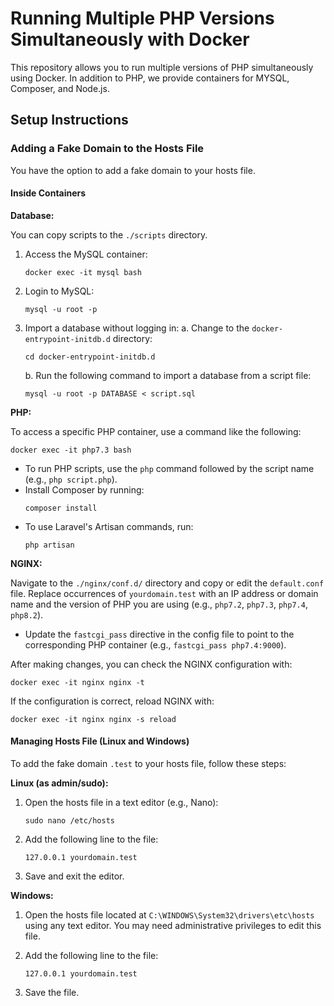 # Running Multiple PHP Versions Simultaneously with Docker

This repository allows you to run multiple versions of PHP simultaneously using Docker. In addition to PHP, we provide containers for MYSQL, Composer, and Node.js.

## Setup Instructions

### Adding a Fake Domain to the Hosts File

You have the option to add a fake domain to your hosts file.

#### Inside Containers

**Database:**

You can copy scripts to the `./scripts` directory.

1. Access the MySQL container:
   ```
   docker exec -it mysql bash
   ```

2. Login to MySQL:
   ```
   mysql -u root -p
   ```

3. Import a database without logging in:
   a. Change to the `docker-entrypoint-initdb.d` directory:
      ```
      cd docker-entrypoint-initdb.d
      ```
   b. Run the following command to import a database from a script file:
      ```
      mysql -u root -p DATABASE < script.sql
      ```

**PHP:**

To access a specific PHP container, use a command like the following:
```
docker exec -it php7.3 bash
```

- To run PHP scripts, use the `php` command followed by the script name (e.g., `php script.php`).
- Install Composer by running:
  ```
  composer install
  ```
- To use Laravel's Artisan commands, run:
  ```
  php artisan
  ```

**NGINX:**

Navigate to the `./nginx/conf.d/` directory and copy or edit the `default.conf` file. Replace occurrences of `yourdomain.test` with an IP address or domain name and the version of PHP you are using (e.g., `php7.2`, `php7.3`, `php7.4`, `php8.2`).

- Update the `fastcgi_pass` directive in the config file to point to the corresponding PHP container (e.g., `fastcgi_pass php7.4:9000`).

After making changes, you can check the NGINX configuration with:
```
docker exec -it nginx nginx -t
```

If the configuration is correct, reload NGINX with:
```
docker exec -it nginx nginx -s reload
```

#### Managing Hosts File (Linux and Windows)

To add the fake domain `.test` to your hosts file, follow these steps:

**Linux (as admin/sudo):**

1. Open the hosts file in a text editor (e.g., Nano):
   ```
   sudo nano /etc/hosts
   ```

2. Add the following line to the file:
   ```
   127.0.0.1 yourdomain.test
   ```

3. Save and exit the editor.

**Windows:**

1. Open the hosts file located at `C:\WINDOWS\System32\drivers\etc\hosts` using any text editor. You may need administrative privileges to edit this file.

2. Add the following line to the file:
   ```
   127.0.0.1 yourdomain.test
   ```

3. Save the file.
